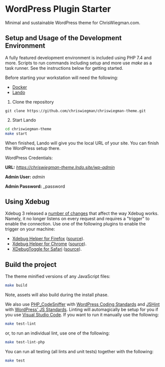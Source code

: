 # WordPress Plugin Starter

Minimal and sustainable WordPress theme for ChrisWiegman.com.

## Setup and Usage of the Development Environment

A fully featured development environment is included using PHP 7.4 and more. Scripts to run commands including setup and more use _make_ as a task runner. See the instructions below for getting started.

Before starting your workstation will need the following:

- [Docker](https://www.docker.com/)
- [Lando](https://lando.dev/)

1. Clone the repository

`git clone https://github.com/chriswiegman/chriswiegman-theme.git`

2. Start Lando

```bash
cd chriswiegman-theme
make start
```

When finished, Lando will give you the local URL of your site. You can finish the WordPress setup there.

WordPress Credentials:

**URL:** _https://chriswiegman-theme.lndo.site/wp-admin_

**Admin User:** _admin_

**Admin Password:** \_password

## Using Xdebug

Xdebug 3 released a [number of changes](https://xdebug.org/docs/upgrade_guide) that affect the way Xdebug works. Namely, it no longer listens on every request and requires a "trigger" to enable the connection. Use one of the following plugins to enable the trigger on your machine:

- [Xdebug Helper for Firefox](https://addons.mozilla.org/en-GB/firefox/addon/xdebug-helper-for-firefox/) ([source](https://github.com/BrianGilbert/xdebug-helper-for-firefox)).
- [Xdebug Helper for Chrome](https://chrome.google.com/extensions/detail/eadndfjplgieldjbigjakmdgkmoaaaoc) ([source](https://github.com/mac-cain13/xdebug-helper-for-chrome)).
- [XDebugToggle for Safari](https://apps.apple.com/app/safari-xdebug-toggle/id1437227804?mt=12) ([source](https://github.com/kampfq/SafariXDebugToggle)).

## Build the project

The theme minified versions of any JavaScript files:

```bash
make build
```

Note, assets will also build during the install phase.

We also use [PHP_CodeSniffer](https://github.com/squizlabs/PHP_CodeSniffer) with [WordPress Coding Standards](https://github.com/WordPress/WordPress-Coding-Standards) and [JSHint](http://jshint.com/) with [WordPress' JS Standards](https://make.wordpress.org/core/handbook/best-practices/coding-standards/javascript/#installing-and-running-jshint). Linting will automagically be setup for you if you use [Visual Studio Code](https://code.visualstudio.com/). If you want to run it manually use the following:

```bash
make test-lint
```

or, to run an individual lint, use one of the following:

```bash
make test-lint-php
```

You can run all testing (all lints and unit tests) together with the following:

```bash
make test
```
